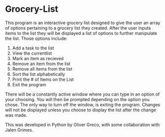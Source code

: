 # Grocery-List

This program is an interactive grocery list designed to give the user an array of options pertaining to a grocery list they created.
After the user inputs items to the list they will be displayed a list of options to further manipulate the list. Those options include:

1. Add a task to the list 
2. View the currentlist 
3. Mark an item as recieved 
4. Remove an item from the list 
5. Remove all items from the list
6. Sort the list alphabetically
7. Print the # of Items on the List
8. Exit the program

There will be a constantly active window where you can type in an option of your choosing. You will then be prompted depending on the option you chose.
The only way to turn off the window, is exiting the program.
Changes will not be displayed unless you choose to display the list after the change was made.

This was developed in Python by Oliver Greco, with some collaboration with Jalen Grimes.
